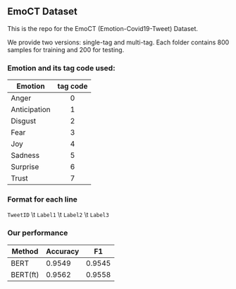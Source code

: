 ## EmoCT Dataset
This is the repo for the EmoCT (Emotion-Covid19-Tweet) Dataset.

We provide two versions: single-tag and multi-tag. Each folder contains 800 samples for training and 200 for testing.

### Emotion and its tag code used: 

| Emotion   |      tag code      | 
|----------|:-------------:|
|Anger| 0 |
|Anticipation| 1 |
|Disgust| 2 |
|Fear| 3 |
|Joy | 4  |
|Sadness | 5  |
|Surprise | 6  |
|Trust | 7  |

### Format for each line

`TweetID` \t `Label1`	\t `Label2` \t `Label3`

### Our performance


| Method | Accuracy | F1 | 
|------------------|----------|------------|
| BERT             | 0.9549   | 0.9545     | 
| BERT(ft)         | 0.9562   | 0.9558     | 

 
